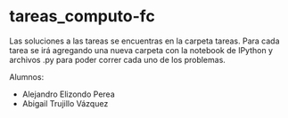 tareas_computo-fc
=================

Las soluciones a las tareas se encuentras en la carpeta tareas. Para cada tarea se irá
agregando una nueva carpeta con la notebook de IPython y archivos .py para poder correr
cada uno de los problemas.

Alumnos:
<ul>
<li>Alejandro Elizondo Perea</li>
<li>Abigail Trujillo Vázquez</li>
</ul>

